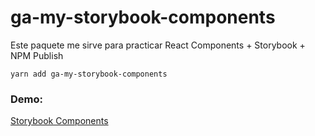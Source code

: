 # ga-my-storybook-components

Este paquete me sirve para practicar React Components + Storybook + NPM Publish

```
yarn add ga-my-storybook-components
```

### Demo:
[Storybook Components](https://gabito-git.github.io/storybook-components/?path=/story/example-introduction--page)